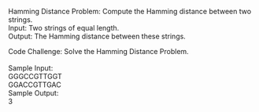 Hamming Distance Problem: Compute the Hamming distance between two strings.<br>
    Input: Two strings of equal length.<br>
    Output: The Hamming distance between these strings.<br>

Code Challenge: Solve the Hamming Distance Problem.<br>    
Sample Input:<br>
    GGGCCGTTGGT<br>
    GGACCGTTGAC<br>
Sample Output:<br>
    3     